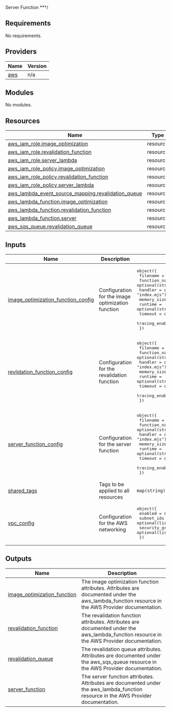 <!-- BEGIN_TF_DOCS -->
Server Function
***/

## Requirements

No requirements.

## Providers

| Name | Version |
|------|---------|
| <a name="provider_aws"></a> [aws](#provider\_aws) | n/a |

## Modules

No modules.

## Resources

| Name | Type |
|------|------|
| [aws_iam_role.image_optimization](https://registry.terraform.io/providers/hashicorp/aws/latest/docs/resources/iam_role) | resource |
| [aws_iam_role.revalidation_function](https://registry.terraform.io/providers/hashicorp/aws/latest/docs/resources/iam_role) | resource |
| [aws_iam_role.server_lambda](https://registry.terraform.io/providers/hashicorp/aws/latest/docs/resources/iam_role) | resource |
| [aws_iam_role_policy.image_optimization](https://registry.terraform.io/providers/hashicorp/aws/latest/docs/resources/iam_role_policy) | resource |
| [aws_iam_role_policy.revalidation_function](https://registry.terraform.io/providers/hashicorp/aws/latest/docs/resources/iam_role_policy) | resource |
| [aws_iam_role_policy.server_lambda](https://registry.terraform.io/providers/hashicorp/aws/latest/docs/resources/iam_role_policy) | resource |
| [aws_lambda_event_source_mapping.revalidation_queue](https://registry.terraform.io/providers/hashicorp/aws/latest/docs/resources/lambda_event_source_mapping) | resource |
| [aws_lambda_function.image_optimization](https://registry.terraform.io/providers/hashicorp/aws/latest/docs/resources/lambda_function) | resource |
| [aws_lambda_function.revalidation_function](https://registry.terraform.io/providers/hashicorp/aws/latest/docs/resources/lambda_function) | resource |
| [aws_lambda_function.server](https://registry.terraform.io/providers/hashicorp/aws/latest/docs/resources/lambda_function) | resource |
| [aws_sqs_queue.revalidation_queue](https://registry.terraform.io/providers/hashicorp/aws/latest/docs/resources/sqs_queue) | resource |

## Inputs

| Name | Description | Type | Default | Required |
|------|-------------|------|---------|:--------:|
| <a name="input_image_optimization_function_config"></a> [image\_optimization\_function\_config](#input\_image\_optimization\_function\_config) | Configuration for the image optimization function | <pre>object({<br>    filename        = string<br>    function_name   = optional(string, "image-optimization")<br>    handler         = optional(string, "index.mjs")<br>    memory_size     = optional(number, 2048)<br>    runtime         = optional(string, "nodejs20.x")<br>    timeout         = optional(number, 10)<br>    tracing_enabled = optional(bool, true)<br>  })</pre> | n/a | yes |
| <a name="input_revlidation_function_config"></a> [revlidation\_function\_config](#input\_revlidation\_function\_config) | Configuration for the revalidation function | <pre>object({<br>    filename        = string<br>    function_name   = optional(string, "revalidation")<br>    handler         = optional(string, "index.mjs")<br>    memory_size     = optional(number, 2048)<br>    runtime         = optional(string, "nodejs20.x")<br>    timeout         = optional(number, 10)<br>    tracing_enabled = optional(bool, true)<br>  })</pre> | n/a | yes |
| <a name="input_server_function_config"></a> [server\_function\_config](#input\_server\_function\_config) | Configuration for the server function | <pre>object({<br>    filename        = string<br>    function_name   = optional(string, "server")<br>    handler         = optional(string, "index.mjs")<br>    memory_size     = optional(number, 2048)<br>    runtime         = optional(string, "nodejs20.x")<br>    timeout         = optional(number, 10)<br>    tracing_enabled = optional(bool, true)<br>  })</pre> | n/a | yes |
| <a name="input_shared_tags"></a> [shared\_tags](#input\_shared\_tags) | Tags to be applied to all resources | `map(string)` | `{}` | no |
| <a name="input_vpc_config"></a> [vpc\_config](#input\_vpc\_config) | Configuration for the AWS networking | <pre>object({<br>    enabled            = optional(bool, false)<br>    subnet_ids         = optional(list(string), [])<br>    security_group_ids = optional(list(string), [])<br>  })</pre> | <pre>{<br>  "enabled": false,<br>  "security_group_ids": [],<br>  "subnet_ids": []<br>}</pre> | no |

## Outputs

| Name | Description |
|------|-------------|
| <a name="output_image_optimization_function"></a> [image\_optimization\_function](#output\_image\_optimization\_function) | The image optimization function attributes. Attributes are documented under the aws\_lambda\_function resource in the AWS Provider documentation. |
| <a name="output_revalidation_function"></a> [revalidation\_function](#output\_revalidation\_function) | The revalidation function attributes. Attributes are documented under the aws\_lambda\_function resource in the AWS Provider documentation. |
| <a name="output_revalidation_queue"></a> [revalidation\_queue](#output\_revalidation\_queue) | The revalidation queue attributes. Attributes are documented under the aws\_sqs\_queue resource in the AWS Provider documentation. |
| <a name="output_server_function"></a> [server\_function](#output\_server\_function) | The server function attributes. Attributes are documented under the aws\_lambda\_function resource in the AWS Provider documentation. |
<!-- END_TF_DOCS -->